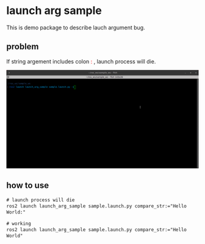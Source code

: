 # launch arg sample
This is demo package to describe lauch argument bug.

## problem
If string argement includes colon <span style="color: red; ">:</span> , launch process will die. 

![demo](./demo.gif)

## how to use

```shell
# launch process will die
ros2 launch launch_arg_sample sample.launch.py compare_str:="Hello World:"
```

```shell
# working
ros2 launch launch_arg_sample sample.launch.py compare_str:="Hello World"
```
